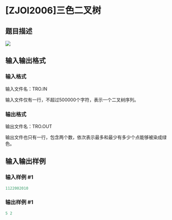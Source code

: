 # [ZJOI2006]三色二叉树

## 题目描述

![](https://cdn.luogu.com.cn/upload/pic/1705.png)

## 输入输出格式

### 输入格式

输入文件名：TRO.IN

输入文件仅有一行，不超过500000个字符，表示一个二叉树序列。

### 输出格式

输出文件名：TRO.OUT

输出文件也只有一行，包含两个数，依次表示最多和最少有多少个点能够被染成绿色。

## 输入输出样例

### 输入样例 #1

```cpp
1122002010
```


### 输出样例 #1

```cpp
5 2
```


